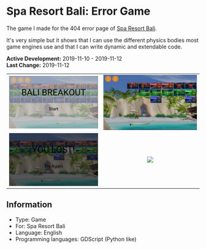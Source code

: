 # Spa Resort Bali: Error Game
The game I made for the 404 error page of [Spa Resort Bali](https://github.com/Emanuel-de-Jong/ROC-Spa-Resort-Bali).

It's very simple but it shows that I can use the different physics bodies most game engines use and that I can write dynamic and extendable code.

**Active Development:** 2019-11-10 - 2019-11-12<br>
**Last Change:** 2019-11-12<br>

| | |
| :---: | :---: |
| ![](/Screenshots/1-Start.png) | ![](/Screenshots/2-Game.png) |
| ![](/Screenshots/3-Game_Over.png) | ![](/Screenshots/.png) |

## Information
- Type: Game
- For: Spa Resort Bali
- Language: English
- Programming languages: GDScript (Python like)
 